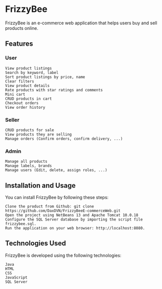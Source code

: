 # FrizzyBee

FrizzyBee is an e-commerce web application that helps users buy and sell products online.
## Features
### User

    View product listings
    Search by keyword, label
    Sort product listings by price, name
    Clear filters
    View product details
    Rate products with star ratings and comments
    Mini cart
    CRUD products in cart
    Checkout orders
    View order history

### Seller

    CRUD products for sale
    View products they are selling
    Manage orders (Confirm orders, confirm delivery, ...)

### Admin

    Manage all products
    Manage labels, brands
    Manage users (Edit, delete, assign roles, ...)

## Installation and Usage

You can install FrizzyBee by following these steps:

    Clone the product from Github: git clone https://github.com/DaxDVN/FrizzyBeeE-commerceWeb.git
    Open the project using NetBeans 13 and Apache Tomcat 10.0.18
    Configure the SQL Server database by importing the script file frizzybee.sql.
    Run the application on your web browser: http://localhost:8080.

## Technologies Used

FrizzyBee is developed using the following technologies:

    Java
    HTML
    CSS
    JavaScript
    SQL Server
